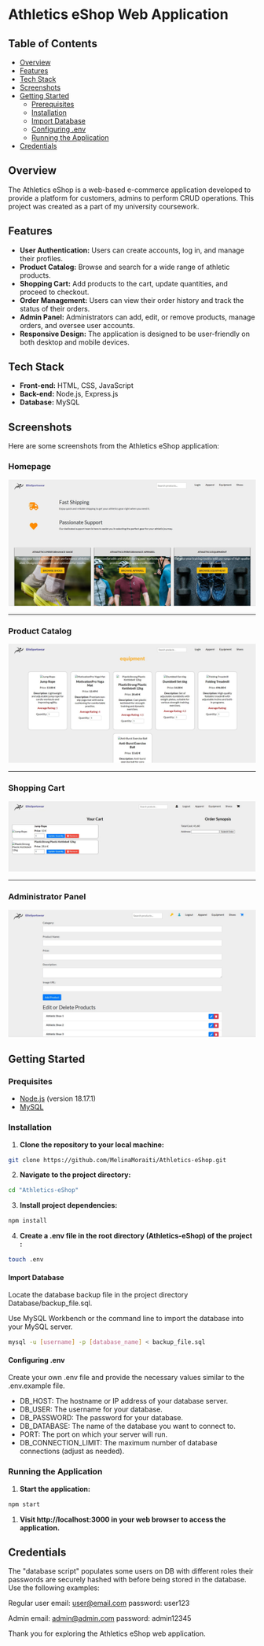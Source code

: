 # Athletics eShop Web Application

## Table of Contents
- [Overview](#overview)
- [Features](#features)
- [Tech Stack](#tech-stack)
- [Screenshots](#screenshots)
- [Getting Started](#getting-started)
  - [Prerequisites](#prerequisites)
  - [Installation](#installation)
  - [Import Database](#import-database)
  - [Configuring .env](#configuring-.env)
  - [Running the Application](#running-the-application)
- [Credentials](#Credentials)

## Overview

The Athletics eShop is a web-based e-commerce application developed to provide a platform for customers, admins to perform CRUD operations. This project was created as a part of my university coursework.

## Features

- **User Authentication:** Users can create accounts, log in, and manage their profiles.
- **Product Catalog:** Browse and search for a wide range of athletic products.
- **Shopping Cart:** Add products to the cart, update quantities, and proceed to checkout.
- **Order Management:** Users can view their order history and track the status of their orders.
- **Admin Panel:** Administrators can add, edit, or remove products, manage orders, and oversee user accounts.
- **Responsive Design:** The application is designed to be user-friendly on both desktop and mobile devices.

## Tech Stack

- **Front-end:** HTML, CSS, JavaScript
- **Back-end:** Node.js, Express.js
- **Database:** MySQL

## Screenshots

Here are some screenshots from the Athletics eShop application:

### Homepage

![Homepage](Screenshots/homepage.jpg)

---

### Product Catalog

![Product Catalog](Screenshots/product_catalog.jpg)

---

### Shopping Cart

![Shopping Cart](Screenshots/shopping_cart.jpg)

---

### Administrator Panel

![Administrator Panel](Screenshots/admin_panel.jpg)


## Getting Started

### Prequisites

- [Node.js](https://nodejs.org/) (version 18.17.1)
- [MySQL](https://www.mysql.com/) 

### Installation

1. **Clone the repository to your local machine:**
  ```bash
  git clone https://github.com/MelinaMoraiti/Athletics-eShop.git
```

2. **Navigate to the project directory:**
  ```bash
  cd "Athletics-eShop"
```
3. **Install project dependencies:**
  ```bash
  npm install
```
4. **Create a .env file in the root directory (Athletics-eShop) of the project :**
  ```bash
  touch .env
```
#### Import Database

Locate the database backup file in the project directory Database/backup_file.sql.

Use MySQL Workbench or the command line to import the database into your MySQL server.
```bash
mysql -u [username] -p [database_name] < backup_file.sql
```

#### Configuring .env

Create your own .env file and provide the necessary values similar to the .env.example file.

- DB_HOST: The hostname or IP address of your database server.
- DB_USER: The username for your database.
- DB_PASSWORD: The password for your database.
- DB_DATABASE: The name of the database you want to connect to.
- PORT: The port on which your server will run.
- DB_CONNECTION_LIMIT: The maximum number of database connections (adjust as needed).

### Running the Application
1. **Start the application:**
  ```bash
  npm start
```
1. **Visit http://localhost:3000 in your web browser to access the application.**  

## Credentials

The "database script" populates some users on DB with different roles their passwords are securely hashed with before being stored in the database. Use the following examples:

Regular user
email: user@email.com
password: user123

Admin
email: admin@admin.com
password: admin12345

Thank you for exploring the Athletics eShop web application. 
